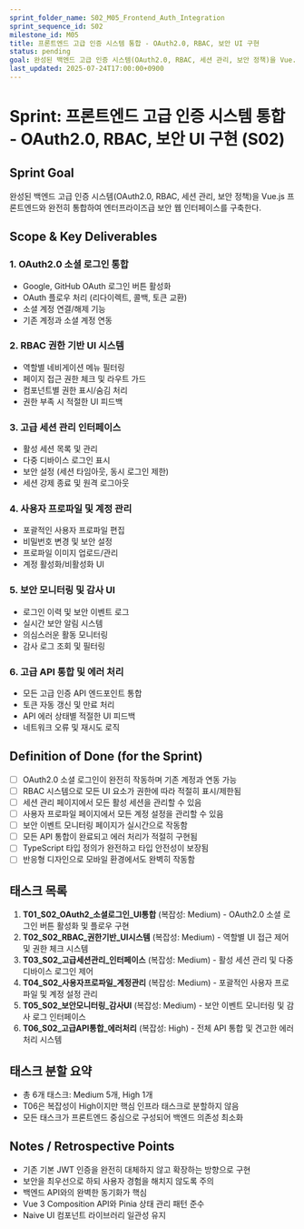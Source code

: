 ```yaml
---
sprint_folder_name: S02_M05_Frontend_Auth_Integration
sprint_sequence_id: S02
milestone_id: M05
title: 프론트엔드 고급 인증 시스템 통합 - OAuth2.0, RBAC, 보안 UI 구현
status: pending
goal: 완성된 백엔드 고급 인증 시스템(OAuth2.0, RBAC, 세션 관리, 보안 정책)을 Vue.js 프론트엔드와 완전히 통합하여 엔터프라이즈급 보안 웹 인터페이스를 구축한다.
last_updated: 2025-07-24T17:00:00+0900
---
```


# Sprint: 프론트엔드 고급 인증 시스템 통합 - OAuth2.0, RBAC, 보안 UI 구현 (S02)

## Sprint Goal
완성된 백엔드 고급 인증 시스템(OAuth2.0, RBAC, 세션 관리, 보안 정책)을 Vue.js 프론트엔드와 완전히 통합하여 엔터프라이즈급 보안 웹 인터페이스를 구축한다.

## Scope & Key Deliverables

### 1. OAuth2.0 소셜 로그인 통합
- Google, GitHub OAuth 로그인 버튼 활성화
- OAuth 플로우 처리 (리다이렉트, 콜백, 토큰 교환)
- 소셜 계정 연결/해제 기능
- 기존 계정과 소셜 계정 연동

### 2. RBAC 권한 기반 UI 시스템
- 역할별 네비게이션 메뉴 필터링
- 페이지 접근 권한 체크 및 라우트 가드
- 컴포넌트별 권한 표시/숨김 처리
- 권한 부족 시 적절한 UI 피드백

### 3. 고급 세션 관리 인터페이스
- 활성 세션 목록 및 관리
- 다중 디바이스 로그인 표시
- 보안 설정 (세션 타임아웃, 동시 로그인 제한)
- 세션 강제 종료 및 원격 로그아웃

### 4. 사용자 프로파일 및 계정 관리
- 포괄적인 사용자 프로파일 편집
- 비밀번호 변경 및 보안 설정
- 프로파일 이미지 업로드/관리
- 계정 활성화/비활성화 UI

### 5. 보안 모니터링 및 감사 UI
- 로그인 이력 및 보안 이벤트 로그
- 실시간 보안 알림 시스템
- 의심스러운 활동 모니터링
- 감사 로그 조회 및 필터링

### 6. 고급 API 통합 및 에러 처리
- 모든 고급 인증 API 엔드포인트 통합
- 토큰 자동 갱신 및 만료 처리
- API 에러 상태별 적절한 UI 피드백
- 네트워크 오류 및 재시도 로직

## Definition of Done (for the Sprint)
- [ ] OAuth2.0 소셜 로그인이 완전히 작동하며 기존 계정과 연동 가능
- [ ] RBAC 시스템으로 모든 UI 요소가 권한에 따라 적절히 표시/제한됨
- [ ] 세션 관리 페이지에서 모든 활성 세션을 관리할 수 있음
- [ ] 사용자 프로파일 페이지에서 모든 계정 설정을 관리할 수 있음
- [ ] 보안 이벤트 모니터링 페이지가 실시간으로 작동함
- [ ] 모든 API 통합이 완료되고 에러 처리가 적절히 구현됨
- [ ] TypeScript 타입 정의가 완전하고 타입 안전성이 보장됨
- [ ] 반응형 디자인으로 모바일 환경에서도 완벽히 작동함

## 태스크 목록
1. **T01_S02_OAuth2_소셜로그인_UI통합** (복잡성: Medium) - OAuth2.0 소셜 로그인 버튼 활성화 및 플로우 구현
2. **T02_S02_RBAC_권한기반_UI시스템** (복잡성: Medium) - 역할별 UI 접근 제어 및 권한 체크 시스템
3. **T03_S02_고급세션관리_인터페이스** (복잡성: Medium) - 활성 세션 관리 및 다중 디바이스 로그인 제어
4. **T04_S02_사용자프로파일_계정관리** (복잡성: Medium) - 포괄적인 사용자 프로파일 및 계정 설정 관리
5. **T05_S02_보안모니터링_감사UI** (복잡성: Medium) - 보안 이벤트 모니터링 및 감사 로그 인터페이스
6. **T06_S02_고급API통합_에러처리** (복잡성: High) - 전체 API 통합 및 견고한 에러 처리 시스템

## 태스크 분할 요약
- 총 6개 태스크: Medium 5개, High 1개
- T06은 복잡성이 High이지만 핵심 인프라 태스크로 분할하지 않음
- 모든 태스크가 프론트엔드 중심으로 구성되어 백엔드 의존성 최소화

## Notes / Retrospective Points
- 기존 기본 JWT 인증을 완전히 대체하지 않고 확장하는 방향으로 구현
- 보안을 최우선으로 하되 사용자 경험을 해치지 않도록 주의
- 백엔드 API와의 완벽한 동기화가 핵심
- Vue 3 Composition API와 Pinia 상태 관리 패턴 준수
- Naive UI 컴포넌트 라이브러리 일관성 유지